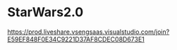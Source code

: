 # StarWars2.0
https://prod.liveshare.vsengsaas.visualstudio.com/join?E59EF848F0E34C9221D37AF8CDEC08D673E1
